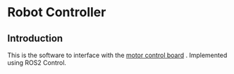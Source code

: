 # Robot Controller

## Introduction

This is the software to interface with the [motor control board](https://github.com/dannyngweekiat/motor-control-board-firmware) . Implemented using ROS2 Control.
